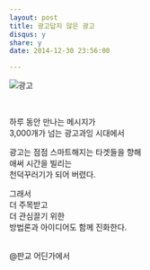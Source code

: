 ```yaml
---
layout: post
title: 광고답지 않은 광고
disqus: y
share: y
date: 2014-12-30 23:56:00

---
```



![광고](http://beatshon.github.com/images/jim.png)


</br>

하루 동안 만나는 메시지가</br> 
3,000개가 넘는 광고과잉 시대에서</br>

광고는 점점 스마트해지는 타겟들을 향해</br>
애써 시간을 빌리는</br>
천덕꾸러기가 되어 버렸다.</br>

그래서 </br>
더 주목받고<br>
더 관심끌기 위한<br>
방법론과 아이디어도 함께 진화한다.<br>
</br>  

@판교 어딘가에서